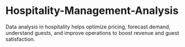 # Hospitality-Management-Analysis
Data analysis in hospitality helps optimize pricing, forecast demand, understand guests, and improve operations to boost revenue and guest satisfaction.
